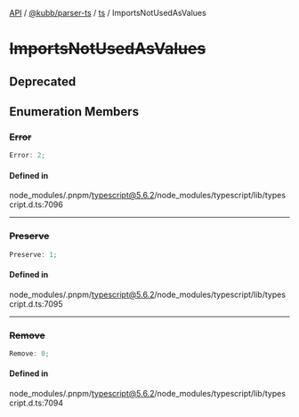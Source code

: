 [API](../../../../../packages.md) / [@kubb/parser-ts](../../../index.md) / [ts](../index.md) / ImportsNotUsedAsValues

# ~~ImportsNotUsedAsValues~~

## Deprecated

## Enumeration Members

### ~~Error~~

```ts
Error: 2;
```

#### Defined in

node\_modules/.pnpm/typescript@5.6.2/node\_modules/typescript/lib/typescript.d.ts:7096

***

### ~~Preserve~~

```ts
Preserve: 1;
```

#### Defined in

node\_modules/.pnpm/typescript@5.6.2/node\_modules/typescript/lib/typescript.d.ts:7095

***

### ~~Remove~~

```ts
Remove: 0;
```

#### Defined in

node\_modules/.pnpm/typescript@5.6.2/node\_modules/typescript/lib/typescript.d.ts:7094
